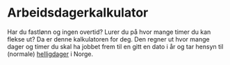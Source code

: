 # Arbeidsdagerkalkulator

Har du fastlønn og ingen overtid? Lurer du på hvor mange timer du kan flekse
ut? Da er denne kalkulatoren for deg. Den regner ut hvor mange dager og timer
du skal ha jobbet frem til en gitt en dato i år og tar hensyn til (normale)
[helligdager](https://webapi.no/) i Norge.
